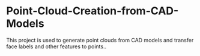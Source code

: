 # Point-Cloud-Creation-from-CAD-Models
This project is used to generate point clouds from CAD models and transfer face labels and other features to points..

